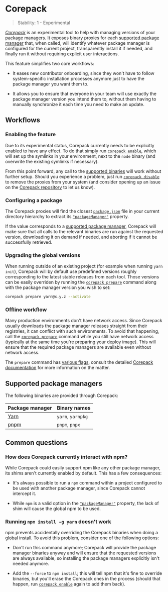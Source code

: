 # Corepack

<!-- introduced_in=v16.9.0 -->
<!-- type=misc -->

> Stability: 1 - Experimental

_[Corepack][]_ is an experimental tool to help with
managing versions of your package managers. It exposes binary proxies for
each [supported package manager][] that, when called, will identify whatever
package manager is configured for the current project, transparently install
it if needed, and finally run it without requiring explicit user interactions.

This feature simplifies two core workflows:

* It eases new contributor onboarding, since they won't have to follow
  system-specific installation processes anymore just to have the package
  manager you want them to.

* It allows you to ensure that everyone in your team will use exactly the
  package manager version you intend them to, without them having to
  manually synchronize it each time you need to make an update.

## Workflows

### Enabling the feature

Due to its experimental status, Corepack currently needs to be explicitly
enabled to have any effect. To do that simply run [`corepack enable`][], which
will set up the symlinks in your environment, next to the `node` binary
(and overwrite the existing symlinks if necessary).

From this point forward, any call to the [supported binaries][] will work
without further setup. Should you experience a problem, just run
[`corepack disable`][] to remove the proxies from your system (and consider
opening up an issue on the [Corepack repository][] to let us know).

### Configuring a package

The Corepack proxies will find the closest [`package.json`][] file in your
current directory hierarchy to extract its [`"packageManager"`][] property.

If the value corresponds to a [supported package manager][], Corepack will make
sure that all calls to the relevant binaries are run against the requested
version, downloading it on demand if needed, and aborting if it cannot be
successfully retrieved.

### Upgrading the global versions

When running outside of an existing project (for example when running
`yarn init`), Corepack will by default use predefined versions roughly
corresponding to the latest stable releases from each tool. Those versions can
be easily overriden by running the [`corepack prepare`][] command along with the
package manager version you wish to set:

```bash
corepack prepare yarn@x.y.z --activate
```

### Offline workflow

Many production environments don't have network access. Since Corepack
usually downloads the package manager releases straight from their registries,
it can conflict with such environments. To avoid that happening, call the
[`corepack prepare`][] command while you still have network access (typically at
the same time you're preparing your deploy image). This will ensure that the
required package managers are available even without network access.

The `prepare` command has [various flags][], consult the detailed
[Corepack documentation][] for more information on the matter.

## Supported package managers

The following binaries are provided through Corepack:

| Package manager | Binary names      |
| --------------- | ----------------- |
| [Yarn][]        | `yarn`, `yarnpkg` |
| [pnpm][]        | `pnpm`, `pnpx`    |

## Common questions

### How does Corepack currently interact with npm?

While Corepack could easily support npm like any other package manager, its
shims aren't currently enabled by default. This has a few consequences:

* It's always possible to run a `npm` command within a project configured to
  be used with another package manager, since Corepack cannot intercept it.

* While `npm` is a valid option in the [`"packageManager"`][] property, the
  lack of shim will cause the global npm to be used.

### Running `npm install -g yarn` doesn't work

npm prevents accidentally overriding the Corepack binaries when doing a global
install. To avoid this problem, consider one of the following options:

* Don't run this command anymore; Corepack will provide the package manager
  binaries anyway and will ensure that the requested versions are always
  available, so installing the package managers explicitly isn't needed anymore.

* Add the `--force` to `npm install`; this will tell npm that it's fine to
  override binaries, but you'll erase the Corepack ones in the process (should
  that happen, run [`corepack enable`][] again to add them back).

[Corepack]: https://github.com/nodejs/corepack
[Corepack documentation]: https://github.com/nodejs/corepack#readme
[Corepack repository]: https://github.com/nodejs/corepack
[Yarn]: https://yarnpkg.com
[`"packageManager"`]: packages.md#packagemanager
[`corepack disable`]: https://github.com/nodejs/corepack#corepack-disable--name
[`corepack enable`]: https://github.com/nodejs/corepack#corepack-enable--name
[`corepack prepare`]: https://github.com/nodejs/corepack#corepack-prepare--nameversion
[`package.json`]: packages.md#nodejs-packagejson-field-definitions
[pnpm]: https://pnpm.js.org
[supported binaries]: #supported-package-managers
[supported package manager]: #supported-package-managers
[various flags]: https://github.com/nodejs/corepack#utility-commands
